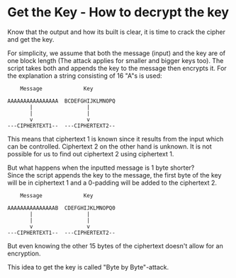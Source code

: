 # Get the Key - How to decrypt the key
Know that the output and how its built is clear, it is time to crack the cipher and get the key.

For simplicity, we assume that both the message (input) and the key are of one block length (The attack applies for smaller and bigger keys too). The script takes both and appends the key to the message then encrypts it.
For the explanation a string consisting of 16 "A"s is used:
```
    Message             Key

AAAAAAAAAAAAAAAA  BCDEFGHIJKLMNOPQ
       |                 |
       |                 |
       v                 v
---CIPHERTEXT1--  ---CIPHERTEXT2--
```
This means that ciphertext 1 is known since it results from the input which can be controlled. Ciphertext 2 on the other hand is unknown. It is not possible for us to find out ciphertext 2 using ciphertext 1. 

But what happens when the inputted message is 1 byte shorter?\
Since the script appends the key to the message, the first byte of the key will be in ciphertext 1 and a 0-padding will be added to the ciphertext 2.
```
    Message             Key

AAAAAAAAAAAAAAAB  CDEFGHIJKLMNOPQ0
       |                 |
       |                 |
       v                 v
---CIPHERTEXT1--  ---CIPHERTEXT2--
```
But even knowing the other 15 bytes of the ciphertext doesn't allow for an encryption. 

This idea to get the key is called "Byte by Byte"-attack.

